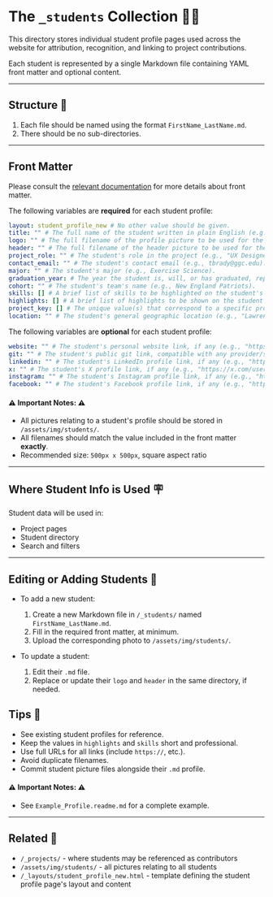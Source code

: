 # The `_students` Collection 👩‍🎓

This directory stores individual student profile pages used across the website for attribution, recognition, and linking to project contributions.

Each student is represented by a single Markdown file containing YAML front matter and optional content.

---

## Structure 📁

1. Each file should be named using the format `FirstName_LastName.md`.
2. There should be no sub-directories.

---

## Front Matter

Please consult the
[relevant documentation](https://jekyllrb.com/docs/front-matter/) for more
details about front matter.

The following variables are **required** for each student profile:

```yaml
layout: student_profile_new # No other value should be given.
title: "" # The full name of the student written in plain English (e.g., "Tom Brady").
logo: "" # The full filename of the profile picture to be used for the student's profile.
header: "" # The full filename of the header picture to be used for the student's profile.
project_role: "" # The student's role in the project (e.g., "UX Designer").
contact_email: "" # The student's contact email (e.g., tbrady@ggc.edu).
major: "" # The student's major (e.g., Exercise Science).
graduation_year: # The year the student is, will, or has graduated, represented as an integer (e.g., 2025)
cohort: "" # The student's team's name (e.g., New England Patriots).
skills: [] # A brief list of skills to be highlighted on the student's profile, represented as an array of strings. Can be empty. (e.g., [ "Football", "Baseball" ])
highlights: [] # A brief list of highlights to be shown on the student's profile, represented as an array of strings. Can be empty. (e.g., [ "7-time Super Bowl Champion", "Summa Cum Laude" ])
project_key: [] # The unique value(s) that correspond to a specific project, written as a list of strings. The value of the string(s) must exactly match what is provided by the desired project's `project-key`.
location: "" # The student's general geographic location (e.g., "Lawrenceville, GA").
```

The following variables are **optional** for each student profile:

```yaml
website: "" # The student's personal website link, if any (e.g., "https://mysite.com").
git: "" # The student's public git link, compatible with any provider/self-hosted configuration (e.g., "https://github.com/cgunay").
linkedin: "" # The student's LinkedIn profile link, if any (e.g., "https://linkedin.com/firstname-lastname").
x: "" # The student's X profile link, if any (e.g., "https://x.com/username").
instagram: "" # The student's Instagram profile link, if any (e.g., "https://instagram.com/username").
facebook: "" # The student's Facebook profile link, if any (e.g., "https://facebook.com/username").
```

#### ⚠️ Important Notes: ⚠️

- All pictures relating to a student's profile should be stored in `/assets/img/students/`.
- All filenames should match the value included in the front matter **exactly**.
- Recommended size: `500px x 500px`, square aspect ratio

---

## Where Student Info is Used 🪧

Student data will be used in:

- Project pages
- Student directory
- Search and filters

---

## Editing or Adding Students 🚧

- To add a new student:
    1. Create a new Markdown file in `/_students/` named `FirstName_LastName.md`.
    2. Fill in the required front matter, at minimum.
    3. Upload the corresponding photo to `/assets/img/students/`.

- To update a student:
    1. Edit their `.md` file.
    2. Replace or update their `logo` and `header` in the same directory, if needed.

## Tips 🤝

- See existing student profiles for reference.
- Keep the values in `highlights` and `skills` short and professional.
- Use full URLs for all links (include `https://`, etc.).
- Avoid duplicate filenames.
- Commit student picture files alongside their `.md` profile.

#### ⚠️ Important Notes: ⚠️

- See `Example_Profile.readme.md` for a complete example.

---

## Related 🔗

- `/_projects/` - where students may be referenced as contributors
- `/assets/img/students/` - all pictures relating to all students
- `/_layouts/student_profile_new.html` - template defining the student profile page's layout and content
